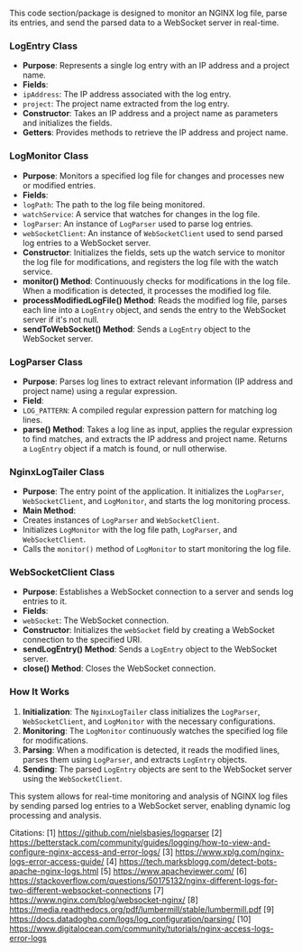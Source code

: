 This code section/package is designed to monitor an NGINX log file, parse its entries, and send the parsed data to a WebSocket server in real-time. 

### LogEntry Class
- **Purpose**: Represents a single log entry with an IP address and a project name.
- **Fields**:
 - `ipAddress`: The IP address associated with the log entry.
 - `project`: The project name extracted from the log entry.
- **Constructor**: Takes an IP address and a project name as parameters and initializes the fields.
- **Getters**: Provides methods to retrieve the IP address and project name.

### LogMonitor Class
- **Purpose**: Monitors a specified log file for changes and processes new or modified entries.
- **Fields**:
 - `logPath`: The path to the log file being monitored.
 - `watchService`: A service that watches for changes in the log file.
 - `logParser`: An instance of `LogParser` used to parse log entries.
 - `webSocketClient`: An instance of `WebSocketClient` used to send parsed log entries to a WebSocket server.
- **Constructor**: Initializes the fields, sets up the watch service to monitor the log file for modifications, and registers the log file with the watch service.
- **monitor() Method**: Continuously checks for modifications in the log file. When a modification is detected, it processes the modified log file.
- **processModifiedLogFile() Method**: Reads the modified log file, parses each line into a `LogEntry` object, and sends the entry to the WebSocket server if it's not null.
- **sendToWebSocket() Method**: Sends a `LogEntry` object to the WebSocket server.

### LogParser Class
- **Purpose**: Parses log lines to extract relevant information (IP address and project name) using a regular expression.
- **Field**:
 - `LOG_PATTERN`: A compiled regular expression pattern for matching log lines.
- **parse() Method**: Takes a log line as input, applies the regular expression to find matches, and extracts the IP address and project name. Returns a `LogEntry` object if a match is found, or null otherwise.

### NginxLogTailer Class
- **Purpose**: The entry point of the application. It initializes the `LogParser`, `WebSocketClient`, and `LogMonitor`, and starts the log monitoring process.
- **Main Method**:
 - Creates instances of `LogParser` and `WebSocketClient`.
 - Initializes `LogMonitor` with the log file path, `LogParser`, and `WebSocketClient`.
 - Calls the `monitor()` method of `LogMonitor` to start monitoring the log file.

### WebSocketClient Class
- **Purpose**: Establishes a WebSocket connection to a server and sends log entries to it.
- **Fields**:
 - `webSocket`: The WebSocket connection.
- **Constructor**: Initializes the `webSocket` field by creating a WebSocket connection to the specified URI.
- **sendLogEntry() Method**: Sends a `LogEntry` object to the WebSocket server.
- **close() Method**: Closes the WebSocket connection.

### How It Works
1. **Initialization**: The `NginxLogTailer` class initializes the `LogParser`, `WebSocketClient`, and `LogMonitor` with the necessary configurations.
2. **Monitoring**: The `LogMonitor` continuously watches the specified log file for modifications.
3. **Parsing**: When a modification is detected, it reads the modified lines, parses them using `LogParser`, and extracts `LogEntry` objects.
4. **Sending**: The parsed `LogEntry` objects are sent to the WebSocket server using the `WebSocketClient`.

This system allows for real-time monitoring and analysis of NGINX log files by sending parsed log entries to a WebSocket server, enabling dynamic log processing and analysis.

Citations:
[1] https://github.com/nielsbasjes/logparser
[2] https://betterstack.com/community/guides/logging/how-to-view-and-configure-nginx-access-and-error-logs/
[3] https://www.xplg.com/nginx-logs-error-access-guide/
[4] https://tech.marksblogg.com/detect-bots-apache-nginx-logs.html
[5] https://www.apacheviewer.com/
[6] https://stackoverflow.com/questions/50175132/nginx-different-logs-for-two-different-websocket-connections
[7] https://www.nginx.com/blog/websocket-nginx/
[8] https://media.readthedocs.org/pdf/lumbermill/stable/lumbermill.pdf
[9] https://docs.datadoghq.com/logs/log_configuration/parsing/
[10] https://www.digitalocean.com/community/tutorials/nginx-access-logs-error-logs